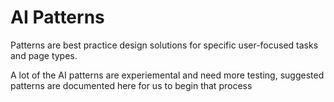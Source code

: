 # AI Patterns

Patterns are best practice design solutions for specific user-focused tasks and page types.

A lot of the AI patterns are experiemental and need more testing, suggested patterns are documented here for us to begin that process


